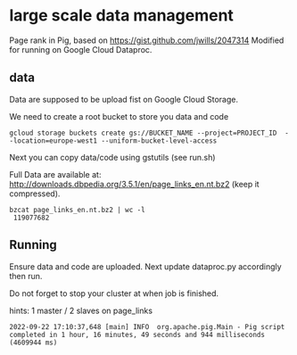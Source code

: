 # large scale data management

Page rank in Pig, based on https://gist.github.com/jwills/2047314
Modified for running on Google Cloud Dataproc.

## data

Data are supposed to be upload fist on Google Cloud Storage.

We need to create a root bucket to store you data and code

```
gcloud storage buckets create gs://BUCKET_NAME --project=PROJECT_ID  --location=europe-west1 --uniform-bucket-level-access
```

Next you can copy data/code using gstutils (see run.sh)


Full Data are available at: http://downloads.dbpedia.org/3.5.1/en/page_links_en.nt.bz2 (keep it compressed). 

```
bzcat page_links_en.nt.bz2 | wc -l
 119077682
```


## Running

Ensure data and code are uploaded.
Next update dataproc.py accordingly then run.

Do not forget to stop your cluster at when job is finished.

hints: 1 master / 2 slaves on page_links

```
2022-09-22 17:10:37,648 [main] INFO  org.apache.pig.Main - Pig script completed in 1 hour, 16 minutes, 49 seconds and 944 milliseconds (4609944 ms)
```


